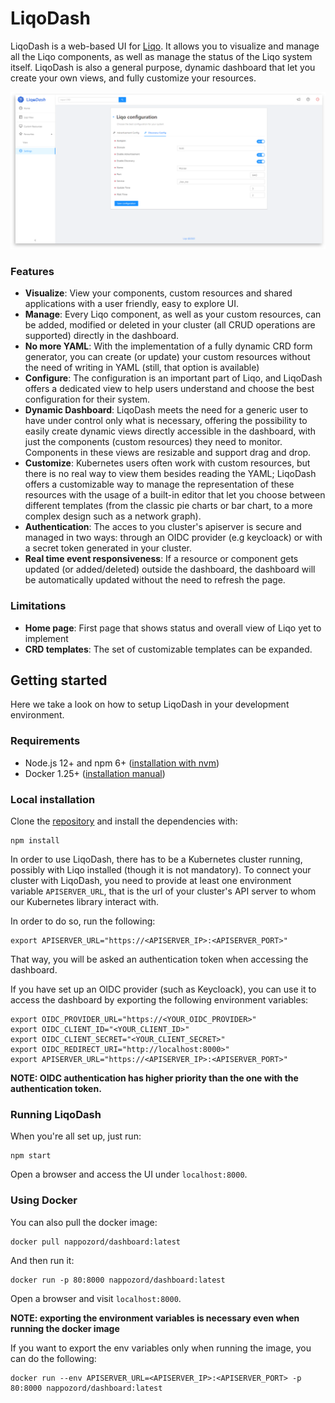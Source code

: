 # LiqoDash
LiqoDash is a web-based UI for [Liqo](https://github.com/LiqoTech/liqo). It allows you to visualize and manage
all the Liqo components, as well as manage the status of the Liqo system itself.
LiqoDash is also a general purpose, dynamic dashboard that let you create your own
views, and fully customize your resources.

![alt text](docs/images/dashboard-ui.png)

### Features
- **Visualize**: View your components, custom resources and shared applications with a user friendly,
easy to explore UI.
- **Manage**: Every Liqo component, as well as your custom resources, can be added, modified or deleted in your cluster
(all CRUD operations are supported) directly in the dashboard. 
- **No more YAML**: With the implementation of a fully dynamic CRD form generator,
you can create (or update) your custom resources without the need of writing in YAML (still, that option is
available) 
- **Configure**: The configuration is an important part of Liqo, and LiqoDash offers a dedicated view to help
users understand and choose the best configuration for their system.
- **Dynamic Dashboard**: LiqoDash meets the need for a generic user to have under control only what is necessary, offering the 
possibility to easily create dynamic views directly accessible in the dashboard, with just the components (custom resources)
they need to monitor. Components in these views are resizable and support drag and drop.
- **Customize**: Kubernetes users often work with custom resources, but there is no real way to view them besides
reading the YAML; LiqoDash offers a customizable way to manage the representation of these resources with the
usage of a built-in editor that let you choose between different templates (from the classic pie charts or bar chart,
to a more complex design such as a network graph).
- **Authentication**: The acces to you cluster's apiserver is secure and managed in two ways: through an OIDC provider 
(e.g keycloack) or with a secret token generated in your cluster.
- **Real time event responsiveness**: If a resource or component gets updated (or added/deleted) outside the dashboard,
the dashboard will be automatically updated without the need to refresh the page.

### Limitations
- **Home page**: First page that shows status and overall view of Liqo yet to implement
- **CRD templates**: The set of customizable templates can be expanded.

## Getting started
Here we take a look on how to setup LiqoDash in your development environment.

### Requirements
- Node.js 12+ and npm 6+ ([installation with nvm](https://github.com/creationix/nvm#usage))
- Docker 1.25+ ([installation manual](https://docs.docker.com/engine/installation/linux/docker-ce/ubuntu/))

### Local installation
Clone the [repository](https://github.com/LiqoTech/dashboard/tree/master) and install the dependencies with:
```
npm install
```
In order to use LiqoDash, there has to be a Kubernetes cluster running, possibly with Liqo installed (though it is
not mandatory). To connect your cluster with LiqoDash, you need to provide at least one environment variable 
`APISERVER_URL`, that is the url of your cluster's API server to whom our Kubernetes library interact with.

In order to do so, run the following:
```
export APISERVER_URL="https://<APISERVER_IP>:<APISERVER_PORT>"
```
That way, you will be asked an authentication token when accessing the dashboard.

If you have set up an OIDC provider (such as Keycloack), you can use it to access the dashboard by exporting the
following environment variables:
```
export OIDC_PROVIDER_URL="https://<YOUR_OIDC_PROVIDER>"
export OIDC_CLIENT_ID="<YOUR_CLIENT_ID>"
export OIDC_CLIENT_SECRET="<YOUR_CLIENT_SECRET>"
export OIDC_REDIRECT_URI="http://localhost:8000>"
export APISERVER_URL="https://<APISERVER_IP>:<APISERVER_PORT>"
```
**NOTE: OIDC authentication has higher priority than the one with the authentication token.**

### Running LiqoDash
When you're all set up, just run:
```
npm start
```
Open a browser and access the UI under `localhost:8000`.

### Using Docker
You can also pull the docker image:
```
docker pull nappozord/dashboard:latest
```
And then run it:
```
docker run -p 80:8000 nappozord/dashboard:latest
```
Open a browser and visit `localhost:8000`.

**NOTE: exporting the environment variables is necessary even when running the docker image**

If you want to export the env variables only when running the image, you can do the following:
```
docker run --env APISERVER_URL=<APISERVER_IP>:<APISERVER_PORT> -p 80:8000 nappozord/dashboard:latest
```
